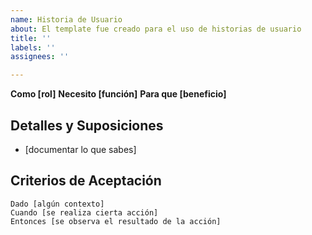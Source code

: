 ```yaml
---
name: Historia de Usuario
about: El template fue creado para el uso de historias de usuario
title: ''
labels: ''
assignees: ''

---
```


**Como [rol]**
**Necesito [función]**
**Para que [beneficio]**

## Detalles y Suposiciones
* [documentar lo que sabes]

## Criterios de Aceptación
```gherkin
Dado [algún contexto]
Cuando [se realiza cierta acción]
Entonces [se observa el resultado de la acción]
```
